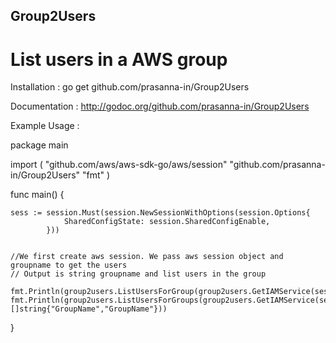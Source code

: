 ## Group2Users

List users in a AWS  group
=========================


Installation : go get github.com/prasanna-in/Group2Users

Documentation : http://godoc.org/github.com/prasanna-in/Group2Users



  
Example Usage :

package main


import (
	"github.com/aws/aws-sdk-go/aws/session"
	"github.com/prasanna-in/Group2Users"
	"fmt"
)

func main() {

	sess := session.Must(session.NewSessionWithOptions(session.Options{
				SharedConfigState: session.SharedConfigEnable,
			}))
			
	
	//We first create aws session. We pass aws session object and groupname to get the users 	
	// Output is string groupname and list users in the group
	
	fmt.Println(group2users.ListUsersForGroup(group2users.GetIAMService(sess),"GroupName"))
	fmt.Println(group2users.ListUsersForGroups(group2users.GetIAMService(sess),[]string{"GroupName","GroupName"}))
}




